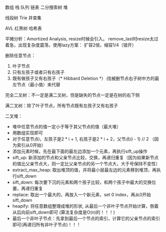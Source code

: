 数组
栈
队列
链表
二分搜索树
堆

线段树
Trie
并查集

AVL
红黑树
哈希表

平摊分析：Amortized Analysis, resize时候会引入。
remove_last时resize太过着急，出现复杂度震荡，使用lazy方案：
扩容2倍，缩容1/4（错开）

删除任意节点：
1. 叶子节点
2. 只有左孩子或者只有右孩子
3. 既有做孩子又有右孩子（* Hibbard Deletion *）:找被删节点右子树中方的最左节点（最小值）来代替

完全二叉树：不一定是满二叉树，但是缺失的节点一定是在树的右下侧

满二叉树：除了叶子节点，所有节点既有左孩子又有右孩子

二叉堆：
- 堆中任意节点的值一定小于等于其父节点的值（最大堆）
- 用数组实现即可
- 对于任意节点i，左孩子是2 * i + 1, 右孩子是2 * i + 2，父节点(i - 1) // 2 （因为索引从0开始）
- 添加元素时候，先在最下面的最左边添加一个元素，再执行sift_up操作
- sift_up: 新添加的节点和父亲节点比较，交换，再递归重复（因为如果新节点的值比父亲节点大，则一定比父亲节点的另一个节点大，大于号保持不变性）
- extract_max_heap: 取出堆顶的值，并将最小层最左边的元素移到堆顶，再执行sift_down
- sift_down: 每次要下沉的元素和两个孩子比较，和两个孩子中最大的交换位置，再递归重复
- replace: 取出一个最大的，再放入一个新元素，set 0 index，再从0开始sift_down
- heapify: 将任意数组整理成堆的形状, 从最后一个非叶子节点开始计算，倒着从后向前sift_down即可 (算法复杂度是O(n)的！！！)
- 最后一个非叶子节点：先拿到最后一个节点的索引，计算它的父亲节点的索引即可(再递归所有非叶子节点)！！！